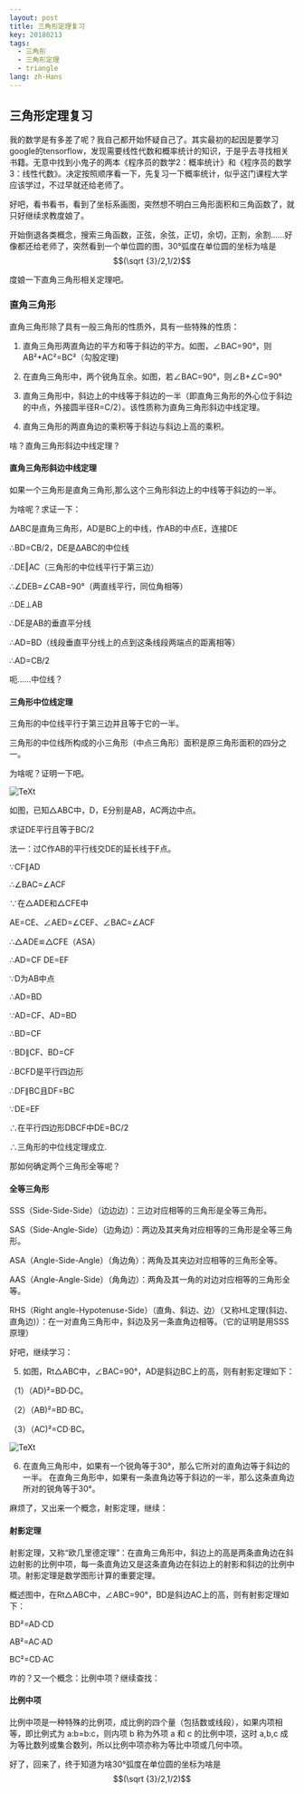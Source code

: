 ```yaml
---
layout: post
title: 三角形定理复习
key: 20180213
tags:
  - 三角形
  - 三角形定理
  - triangle
lang: zh-Hans
---
```


## 三角形定理复习

我的数学是有多差了呢？我自己都开始怀疑自己了。其实最初的起因是要学习google的tensorflow，发现需要线性代数和概率统计的知识，于是乎去寻找相关书籍。无意中找到小鬼子的两本《程序员的数学2：概率统计》和《程序员的数学3：线性代数》。决定按照顺序看一下，先复习一下概率统计，似乎这门课程大学应该学过，不过早就还给老师了。

好吧，看书看书，看到了坐标系画图，突然想不明白三角形面积和三角函数了，就只好继续求教度娘了。
<!--more-->
开始倒退各类概念，搜索三角函数，正弦，余弦，正切，余切，正割，余割……好像都还给老师了，突然看到一个单位圆的图，30°弧度在单位圆的坐标为啥是$$(\sqrt {3}/2,1/2)$$

度娘一下直角三角形相关定理吧。

### 直角三角形

直角三角形除了具有一般三角形的性质外，具有一些特殊的性质：

1. 直角三角形两直角边的平方和等于斜边的平方。如图，∠BAC=90°，则AB²+AC²=BC²（勾股定理)

2. 在直角三角形中，两个锐角互余。如图，若∠BAC=90°，则∠B+∠C=90°

3. 直角三角形中，斜边上的中线等于斜边的一半（即直角三角形的外心位于斜边的中点，外接圆半径R=C/2）。该性质称为直角三角形斜边中线定理。

4. 直角三角形的两直角边的乘积等于斜边与斜边上高的乘积。

啥？直角三角形斜边中线定理？

#### 直角三角形斜边中线定理

如果一个三角形是直角三角形,那么这个三角形斜边上的中线等于斜边的一半。

为啥呢？求证一下：

ΔABC是直角三角形，AD是BC上的中线，作AB的中点E，连接DE

∴BD=CB/2，DE是ΔABC的中位线

∴DE‖AC（三角形的中位线平行于第三边）

∴∠DEB=∠CAB=90°（两直线平行，同位角相等）

∴DE⊥AB

∴DE是AB的垂直平分线

∴AD=BD（线段垂直平分线上的点到这条线段两端点的距离相等）

∴AD=CB/2

呃……中位线？

#### 三角形中位线定理

三角形的中位线平行于第三边并且等于它的一半。
 
三角形的中位线所构成的小三角形（中点三角形）面积是原三角形面积的四分之一。

为啥呢？证明一下吧。

![TeXt](https://gss3.bdstatic.com/-Po3dSag_xI4khGkpoWK1HF6hhy/baike/c0%3Dbaike72%2C5%2C5%2C72%2C24/sign=1ecb7cc7b0b7d0a26fc40ccfaa861d6c/dcc451da81cb39db05027723d2160924aa183080.jpg "triangle")

如图，已知△ABC中，D，E分别是AB，AC两边中点。

求证DE平行且等于BC/2

法一：过C作AB的平行线交DE的延长线于F点。

∵CF∥AD

∴∠BAC=∠ACF

∵在△ADE和△CFE中

AE=CE、∠AED=∠CEF、∠BAC=∠ACF

∴△ADE≌△CFE（ASA）

∴AD=CF DE=EF

∵D为AB中点

∴AD=BD

∵AD=CF、AD=BD

∴BD=CF

∵BD∥CF、BD=CF

∴BCFD是平行四边形

∴DF∥BC且DF=BC

∵DE=EF

∴在平行四边形DBCF中DE=BC/2

∴三角形的中位线定理成立.

那如何确定两个三角形全等呢？

#### 全等三角形

SSS（Side-Side-Side）（边边边）：三边对应相等的三角形是全等三角形。

SAS（Side-Angle-Side）（边角边）：两边及其夹角对应相等的三角形是全等三角形。

ASA（Angle-Side-Angle）（角边角）：两角及其夹边对应相等的三角形全等。

AAS（Angle-Angle-Side）（角角边）：两角及其一角的对边对应相等的三角形全等。

RHS（Right angle-Hypotenuse-Side）（直角、斜边、边）（又称HL定理(斜边、直角边)）：在一对直角三角形中，斜边及另一条直角边相等。（它的证明是用SSS原理）

好吧，继续学习：

5. 如图，Rt△ABC中，∠BAC=90°，AD是斜边BC上的高，则有射影定理如下：

（1）（AD)²=BD·DC。

（2）（AB)²=BD·BC。

（3）（AC)²=CD·BC。

![TeXt](https://gss1.bdstatic.com/9vo3dSag_xI4khGkpoWK1HF6hhy/baike/w%3D268/sign=ab65542fb912c8fcb4f3f1cbc40292b4/d833c895d143ad4b08fd60cf82025aafa50f06e9.jpg "triangle")

6. 在直角三角形中，如果有一个锐角等于30°，那么它所对的直角边等于斜边的一半。
在直角三角形中，如果有一条直角边等于斜边的一半，那么这条直角边所对的锐角等于30°。

麻烦了，又出来一个概念，射影定理，继续：

#### 射影定理

射影定理，又称“欧几里德定理”：在直角三角形中，斜边上的高是两条直角边在斜边射影的比例中项，每一条直角边又是这条直角边在斜边上的射影和斜边的比例中项。射影定理是数学图形计算的重要定理。

概述图中，在Rt△ABC中，∠ABC=90°，BD是斜边AC上的高，则有射影定理如下：

BD²=AD·CD

AB²=AC·AD

BC²=CD·AC
 
咋的？又一个概念：比例中项？继续查找：
 
#### 比例中项
 
比例中项是一种特殊的比例项，成比例的四个量（包括数或线段），如果内项相等，即比例式为 a:b=b:c，则内项 b 称为外项 a 和 c 的比例中项，这时 a,b,c 成为等比数列或集合数列，所以比例中项亦称为等比中项或几何中项。

好了，回来了，终于知道为啥30°弧度在单位圆的坐标为啥是$$(\sqrt {3}/2,1/2)$$
